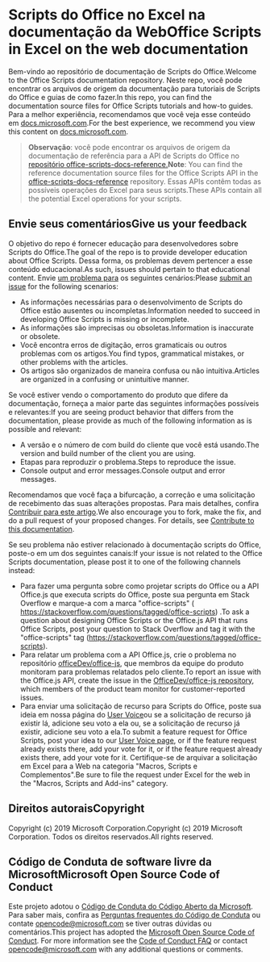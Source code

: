 # <a name="office-scripts-in-excel-on-the-web-documentation"></a><span data-ttu-id="aebaf-101">Scripts do Office no Excel na documentação da Web</span><span class="sxs-lookup"><span data-stu-id="aebaf-101">Office Scripts in Excel on the web documentation</span></span>

<span data-ttu-id="aebaf-102">Bem-vindo ao repositório de documentação de Scripts do Office.</span><span class="sxs-lookup"><span data-stu-id="aebaf-102">Welcome to the Office Scripts documentation repository.</span></span> <span data-ttu-id="aebaf-103">Neste repo, você pode encontrar os arquivos de origem da documentação para tutoriais de Scripts do Office e guias de como fazer.</span><span class="sxs-lookup"><span data-stu-id="aebaf-103">In this repo, you can find the documentation source files for Office Scripts tutorials and how-to guides.</span></span> <span data-ttu-id="aebaf-104">Para a melhor experiência, recomendamos que você veja esse conteúdo em [docs.microsoft.com](https://docs.microsoft.com/office/dev/scripts).</span><span class="sxs-lookup"><span data-stu-id="aebaf-104">For the best experience, we recommend you view this content on [docs.microsoft.com](https://docs.microsoft.com/office/dev/scripts).</span></span>

> <span data-ttu-id="aebaf-105">**Observação**: você pode encontrar os arquivos de origem da documentação de referência para a API de Scripts do Office no [repositório office-scripts-docs-reference.](https://github.com/OfficeDev/office-scripts-docs-reference)</span><span class="sxs-lookup"><span data-stu-id="aebaf-105">**Note**: You can find the reference documentation source files for the Office Scripts API in the [office-scripts-docs-reference](https://github.com/OfficeDev/office-scripts-docs-reference) repository.</span></span> <span data-ttu-id="aebaf-106">Essas APIs contêm todas as possíveis operações do Excel para seus scripts.</span><span class="sxs-lookup"><span data-stu-id="aebaf-106">These APIs contain all the potential Excel operations for your scripts.</span></span>

## <a name="give-us-your-feedback"></a><span data-ttu-id="aebaf-107">Envie seus comentários</span><span class="sxs-lookup"><span data-stu-id="aebaf-107">Give us your feedback</span></span>

<span data-ttu-id="aebaf-108">O objetivo do repo é fornecer educação para desenvolvedores sobre Scripts do Office.</span><span class="sxs-lookup"><span data-stu-id="aebaf-108">The goal of the repo is to provide developer education about Office Scripts.</span></span> <span data-ttu-id="aebaf-109">Dessa forma, os problemas devem pertencer a esse conteúdo educacional.</span><span class="sxs-lookup"><span data-stu-id="aebaf-109">As such, issues should pertain to that educational content.</span></span> <span data-ttu-id="aebaf-110">Envie [um problema para](https://github.com/OfficeDev/office-scripts-docs/issues) os seguintes cenários:</span><span class="sxs-lookup"><span data-stu-id="aebaf-110">Please [submit an issue](https://github.com/OfficeDev/office-scripts-docs/issues) for the following scenarios:</span></span>

- <span data-ttu-id="aebaf-111">As informações necessárias para o desenvolvimento de Scripts do Office estão ausentes ou incompletas.</span><span class="sxs-lookup"><span data-stu-id="aebaf-111">Information needed to succeed in developing Office Scripts is missing or incomplete.</span></span>
- <span data-ttu-id="aebaf-112">As informações são imprecisas ou obsoletas.</span><span class="sxs-lookup"><span data-stu-id="aebaf-112">Information is inaccurate or obsolete.</span></span>
- <span data-ttu-id="aebaf-113">Você encontra erros de digitação, erros gramaticais ou outros problemas com os artigos.</span><span class="sxs-lookup"><span data-stu-id="aebaf-113">You find typos, grammatical mistakes, or other problems with the articles.</span></span>
- <span data-ttu-id="aebaf-114">Os artigos são organizados de maneira confusa ou não intuitiva.</span><span class="sxs-lookup"><span data-stu-id="aebaf-114">Articles are organized in a confusing or unintuitive manner.</span></span>

<span data-ttu-id="aebaf-115">Se você estiver vendo o comportamento do produto que difere da documentação, forneça a maior parte das seguintes informações possíveis e relevantes:</span><span class="sxs-lookup"><span data-stu-id="aebaf-115">If you are seeing product behavior that differs from the documentation, please provide as much of the following information as is possible and relevant:</span></span>

- <span data-ttu-id="aebaf-116">A versão e o número de com build do cliente que você está usando.</span><span class="sxs-lookup"><span data-stu-id="aebaf-116">The version and build number of the client you are using.</span></span>
- <span data-ttu-id="aebaf-117">Etapas para reproduzir o problema.</span><span class="sxs-lookup"><span data-stu-id="aebaf-117">Steps to reproduce the issue.</span></span>
- <span data-ttu-id="aebaf-118">Console output and error messages.</span><span class="sxs-lookup"><span data-stu-id="aebaf-118">Console output and error messages.</span></span>

<span data-ttu-id="aebaf-p104">Recomendamos que você faça a bifurcação, a correção e uma solicitação de recebimento das suas alterações propostas. Para mais detalhes, confira [Contribuir para este artigo](Contributing.md).</span><span class="sxs-lookup"><span data-stu-id="aebaf-p104">We also encourage you to fork, make the fix, and do a pull request of your proposed changes. For details, see [Contribute to this documentation](Contributing.md).</span></span>

<span data-ttu-id="aebaf-121">Se seu problema não estiver relacionado à documentação scripts do Office, poste-o em um dos seguintes canais:</span><span class="sxs-lookup"><span data-stu-id="aebaf-121">If your issue is not related to the Office Scripts documentation, please post it to one of the following channels instead:</span></span>

- <span data-ttu-id="aebaf-122">Para fazer uma pergunta sobre como projetar scripts do Office ou a API Office.js que executa scripts do Office, poste sua pergunta em Stack Overflow e marque-a com a marca "office-scripts" ( https://stackoverflow.com/questions/tagged/office-scripts) .</span><span class="sxs-lookup"><span data-stu-id="aebaf-122">To ask a question about designing Office Scripts or the Office.js API that runs Office Scripts, post your question to Stack Overflow and tag it with the "office-scripts" tag (https://stackoverflow.com/questions/tagged/office-scripts).</span></span>
- <span data-ttu-id="aebaf-123">Para relatar um problema com a API Office.js, crie o problema no repositório [officeDev/office-js](https://github.com/OfficeDev/office-js), que membros da equipe do produto monitoram para problemas relatados pelo cliente.</span><span class="sxs-lookup"><span data-stu-id="aebaf-123">To report an issue with the Office.js API, create the issue in the [OfficeDev/office-js repository](https://github.com/OfficeDev/office-js), which members of the product team monitor for customer-reported issues.</span></span>
- <span data-ttu-id="aebaf-124">Para enviar uma solicitação de recurso para Scripts do Office, poste sua ideia em nossa página do [User Voice](https://excel.uservoice.com/forums/274580-excel-for-the-web?category_id=143439)ou se a solicitação de recurso já existir lá, adicione seu voto a ela ou, se a solicitação de recurso já existir, adicione seu voto a ela.</span><span class="sxs-lookup"><span data-stu-id="aebaf-124">To submit a feature request for Office Scripts, post your idea to our [User Voice page](https://excel.uservoice.com/forums/274580-excel-for-the-web?category_id=143439), or if the feature request already exists there, add your vote for it, or if the feature request already exists there, add your vote for it.</span></span> <span data-ttu-id="aebaf-125">Certifique-se de arquivar a solicitação em Excel para a Web na categoria "Macros, Scripts e Complementos".</span><span class="sxs-lookup"><span data-stu-id="aebaf-125">Be sure to file the request under Excel for the web in the "Macros, Scripts and Add-ins" category.</span></span>

## <a name="copyright"></a><span data-ttu-id="aebaf-126">Direitos autorais</span><span class="sxs-lookup"><span data-stu-id="aebaf-126">Copyright</span></span>

<span data-ttu-id="aebaf-127">Copyright (c) 2019 Microsoft Corporation.</span><span class="sxs-lookup"><span data-stu-id="aebaf-127">Copyright (c) 2019 Microsoft Corporation.</span></span> <span data-ttu-id="aebaf-128">Todos os direitos reservados.</span><span class="sxs-lookup"><span data-stu-id="aebaf-128">All rights reserved.</span></span>

## <a name="microsoft-open-source-code-of-conduct"></a><span data-ttu-id="aebaf-129">Código de Conduta de software livre da Microsoft</span><span class="sxs-lookup"><span data-stu-id="aebaf-129">Microsoft Open Source Code of Conduct</span></span>

<span data-ttu-id="aebaf-p107">Este projeto adotou o [Código de Conduta do Código Aberto da Microsoft](https://opensource.microsoft.com/codeofconduct/). Para saber mais, confira as [Perguntas frequentes do Código de Conduta](https://opensource.microsoft.com/codeofconduct/faq/) ou contate [opencode@microsoft.com](mailto:opencode@microsoft.com) se tiver outras dúvidas ou comentários.</span><span class="sxs-lookup"><span data-stu-id="aebaf-p107">This project has adopted the [Microsoft Open Source Code of Conduct](https://opensource.microsoft.com/codeofconduct/). For more information see the [Code of Conduct FAQ](https://opensource.microsoft.com/codeofconduct/faq/) or contact [opencode@microsoft.com](mailto:opencode@microsoft.com) with any additional questions or comments.</span></span>
